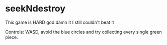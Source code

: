 # seekNdestroy
This game is HARD god damn it
I still couldn't beat it


Controls: WASD, avoid the blue circles and try collecting every single green piece.
